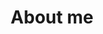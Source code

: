 ---
title: "About me"
layout: categories
permalink: /introduction/
author_profile: true
sidebar_main: true
---